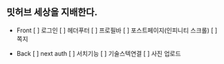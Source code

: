 ## 밋허브 세상을 지배한다.

- Front
  [ ] 로그인
  [ ] 헤더푸터
  [ ] 프로필바
  [ ] 포스트페이지(인피니티 스크롤)
  [ ] 쪽지

- Back
  [ ] next auth
  [ ] 서치기능
  [ ] 기술스텍연결
  [ ] 사진 업로드

